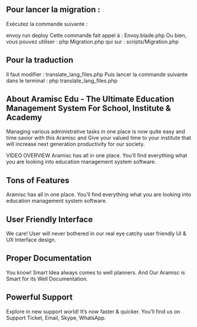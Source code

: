 ## Pour lancer la migration :
Exécutez la commande suivante :

envoy run deploy
Cette commande fait appel à : Envoy.blade.php
Ou bien, vous pouvez utiliser :
php Migration.php
qui sur :  scripts/Migration.php
## Pour la traduction
Il faut modifier : translate_lang_files.php
Puis lancer la commande suivante dans le terminal : php translate_lang_files.php

## About Aramisc Edu - The Ultimate Education Management System For School, Institute & Academy 

Managing various administrative tasks in one place is now quite easy and time savior with this Aramisc and Give your valued time to your institute that will increase next generation productivity for our society.

VIDEO OVERVIEW 
Aramisc has all in one place. You’ll find everything what you are looking into education management system software.


## Tons of Features
Aramisc has all in one place. You’ll find everything what you are looking into education management system software.

## User Friendly Interface
We care! User will never bothered in our real eye catchy user friendly UI & UX Interface design. 

## Proper Documentation
You know! Smart Idea always comes to well planners. And Our Aramisc is Smart for its Well Documentation. 


## Powerful Support
Explore in new support world! It’s now faster & quicker. You’ll find us on Support Ticket, Email, Skype, WhatsApp.


 